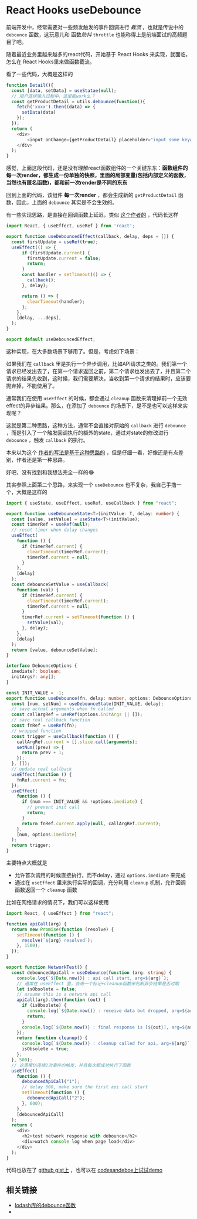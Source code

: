 # React Hooks useDebounce

前端开发中，经常需要对一些频发触发的事件回调进行 *截流* ，也就是传说中的 `debounce` 函数，这玩意儿和  函数*防抖* `throttle` 也能称得上是前端面试的高频题目了吧。

随着最近业务里越来越多的react代码，开始基于 React Hooks 来实现，就面临，怎么在 React Hooks里来做函数截流。

看了一些代码，大概是这样的

```typescript
function Detail(){
  const [data, setData] = useStatae(null);
  // 用户连续输入过程中，这里能work么？
  const getProductDetail = utils.debounce(function(){
    fetch('xxxx').then((data) => {
      setData(data)
    });
  });
  return (
    <div>
    	<input onChange={getProductDetail} placeholder="input some keyword..." />
    </div>
  );
}
```

感觉，上面这段代码，还是没有理解react函数组件的一个关键东东：**函数组件的每一次render，都生成一份单独的快照，里面的局部变量(包括内部定义的函数，当然也有匿名函数)，都和前一次render是不同的东东** 

回到上面的代码，该组件 **每一次render** ，都会生成新的 `getProductDetail` 函数，因此，上面的 `debounce` 其实是不会生效的。

有一些实现思路，是直接在回调函数上延迟，类似 [这个作者的](https://github.com/samanmohamadi/use-debounced-effect/blob/master/src/index.js) ，代码长这样

```javascript
import React, { useEffect, useRef } from 'react';

export function useDebouncedEffect(callback, delay, deps = []) {
  const firstUpdate = useRef(true);
  useEffect(() => {
      if (firstUpdate.current) {
        firstUpdate.current = false;
        return;
      }
      const handler = setTimeout(() => {
        callback();
      }, delay);

      return () => {
        clearTimeout(handler);
      };
    },
    [delay, ...deps],
  );
}

export default useDebouncedEffect;
```

这种实现，在大多数场景下够用了。但是，考虑如下场景：

如果我们在 `callback` 里是执行一个异步调用，比如API请求之类的。我们第一个请求已经发出去了，在第一个请求返回之前，第二个请求也发出去了，并且第二个请求的结果先收到，这时候，我们需要解决，当收到第一个请求的结果时，应该要抛弃掉，不能使用了。

通常我们在使用 `useEffect`  的时候，都会通过 `cleanup` 函数来清理掉前一个无效effect的异步结果。那么，在添加了 `debounce` 的场景下，是不是也可以这样来实现呢？

这就是第二种思路，这种方法，通常不会直接对原始的 `callback` 进行 `debounce` ，而是引入了一个触发回调执行的额外的state，通过对state的修改进行 `debounce` ，触发 `callback` 的执行。

本来以为这个 [作者的写法是基于这种思路的](https://github.com/xnimorz/use-debounce/blob/master/src/useDebouncedCallback.ts) ，但是仔细一看，好像还是有点差别，作者还是第一种思路。

好吧，没有找到和我想法完全一样的😂

其实参照上面第二个思路，来实现一个 `useDebounce` 也不复杂，我自己手撸一个，大概是这样的

```typescript
import { useState, useEffect, useRef, useCallback } from "react";

export function useDebounceState<T>(initValue: T, delay: number) {
  const [value, setValue] = useState<T>(initValue);
  const timerRef = useRef(null);
  // reset timer when delay changes
  useEffect(
    function () {
      if (timerRef.current) {
        clearTimeout(timerRef.current);
        timerRef.current = null;
      }
    },
    [delay]
  );
  const debounceSetValue = useCallback(
    function (val) {
      if (timerRef.current) {
        clearTimeout(timerRef.current);
        timerRef.current = null;
      }
      timerRef.current = setTimeout(function () {
        setValue(val);
      }, delay);
    },
    [delay]
  );
  return [value, debounceSetValue];
}

interface DebounceOptions {
  imediate?: boolean;
  initArgs?: any[];
}

const INIT_VALUE = -1;
export function useDebounce(fn, delay: number, options: DebounceOptions = {}) {
  const [num, setNum] = useDebounceState(INIT_VALUE, delay);
  // save actual arguments when fn called
  const callArgRef = useRef(options.initArgs || []);
  // save real callback function
  const fnRef = useRef(fn);
  // wrapped function
  const trigger = useCallback(function () {
    callArgRef.current = [].slice.call(arguments);
    setNum((prev) => {
      return prev + 1;
    });
  }, []);
  // update real callback
  useEffect(function () {
    fnRef.current = fn;
  });
  useEffect(
    function () {
      if (num === INIT_VALUE && !options.imediate) {
        // prevent init call
        return;
      }
      return fnRef.current.apply(null, callArgRef.current);
    },
    [num, options.imediate]
  );
  return trigger;
}

```

主要特点大概就是

* 允许首次调用的时候直接执行，而不delay，通过 `options.imediate` 来完成
* 通过在 `useEffect` 里来执行实际的回调，充分利用 `cleanup` 机制，允许回调函数返回一个 `cleanup` 函数

比如在网络请求的情况下，我们可以这样使用

```typescript
import React, { useEffect } from "react";

function apiCall(arg) {
  return new Promise(function (resolve) {
    setTimeout(function () {
      resolve(`${arg} resolved`);
    }, 1500);
  });
}

export function NetworkTest() {
  const debouncedApiCall = useDebounce(function (arg: string) {
    console.log(`${Date.now()} : api call start, arg=${arg}`);
    // 通常在 useEffect 里，会用一个标记+cleanup函数来判断异步结果是否过期
    let isObsolete = false;
    // assume this is a network api call
    apiCall(arg).then(function (out) {
      if (isObsolete) {
        console.log(`${Date.now()} : receive data but dropped, arg=${arg}`);
        return;
      }
      console.log(`${Date.now()} : final response is [${out}], arg=${arg}`);
    });
    return function cleanup() {
      console.log(`${Date.now()} : cleanup called for api, arg=${arg}`);
      isObsolete = true;
    };
  }, 500);
  // 这里模仿连续2次事件的触发，并且每次都成功执行了函数
  useEffect(
    function () {
      debouncedApiCall("1");
      // delay 600, make sure the first api call start
      setTimeout(function () {
        debouncedApiCall("2");
      }, 600);
    },
    [debouncedApiCall]
  );
  return (
    <div>
      <h2>test network response with debounce</h2>
      <div>watch console log when page load</div>
    </div>
  );
}

```

代码也放在了 [github gist上](https://gist.github.com/sophister/9cc74bb7f0509bdd6e763edbbd21ba64)  ，也可以在 [codesandebox上试试demo](https://codesandbox.io/s/react-hook-debounce-demo-mgr89?file=/src/App.js) 



## 相关链接

* [lodash库的debounce函数](https://lodash.com/docs/4.17.15#debounce) 
* 